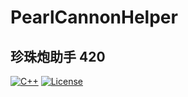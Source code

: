 # PearlCannonHelper
## 珍珠炮助手 420

[![C++](https://img.shields.io/badge/C++-11-%2300599C?logo=cplusplus)](https://www.gnu.org/licenses/gpl-3.0.en.html)
[![License](https://img.shields.io/github/license/MagicstMagoo/Magicst-Voxelmap-Refresh?style=flat-square)](https://www.gnu.org/licenses/gpl-3.0.en.html)

